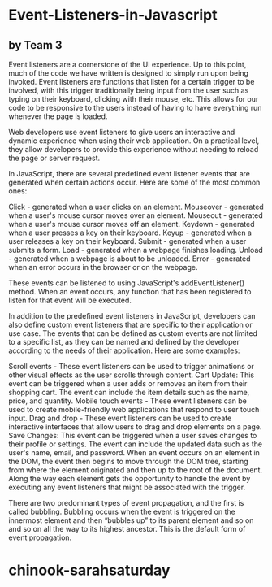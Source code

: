 # Event-Listeners-in-Javascript
## by Team 3

Event listeners are a cornerstone of the UI experience. Up to this point, much of the code we have written is designed to simply run upon being invoked. Event listeners are functions that listen for a certain trigger to be involved, with this trigger traditionally being input from the user such as typing on their keyboard, clicking with their mouse, etc. This allows for our code to be responsive to the users instead of having to have everything run whenever the page is loaded. 

Web developers use event listeners to give users an interactive and dynamic experience when using their web application. On a practical level, they allow developers to provide this experience without needing to reload the page or server request.

In JavaScript, there are several predefined event listener events that are generated when certain actions occur. Here are some of the most common ones:

Click - generated when a user clicks on an element.
Mouseover - generated when a user's mouse cursor moves over an element.
Mouseout - generated when a user's mouse cursor moves off an element.
Keydown - generated when a user presses a key on their keyboard.
Keyup - generated when a user releases a key on their keyboard.
Submit - generated when a user submits a form.
Load - generated when a webpage finishes loading.
Unload - generated when a webpage is about to be unloaded.
Error - generated when an error occurs in the browser or on the webpage.

These events can be listened to using JavaScript's addEventListener() method. When an event occurs, any function that has been registered to listen for that event will be executed.

In addition to the predefined event listeners in JavaScript, developers can also define custom event listeners that are specific to their application or use case. The events that can be defined as custom events are not limited to a specific list, as they can be named and defined by the developer according to the needs of their application. Here are some examples:

Scroll events - These event listeners can be used to trigger animations or other visual effects as the user scrolls through content.
Cart Update: This event can be triggered when a user adds or removes an item from their shopping cart. The event can include the item details such as the name, price, and quantity.
Mobile touch events - These event listeners can be used to create mobile-friendly web applications that respond to user touch input.
Drag and drop - These event listeners can be used to create interactive interfaces that allow users to drag and drop elements on a page.
Save Changes: This event can be triggered when a user saves changes to their profile or settings. The event can include the updated data such as the user's name, email, and password.
When an event occurs on an element in the DOM, the event then begins to move through the DOM tree, starting from where the element originated and then up to the root of the document.  Along the way each element gets the opportunity to handle the event by executing any event listeners that might be associated with the trigger. 

There are two predominant types of event propagation, and the first is called bubbling. Bubbling occurs when the event is triggered on the innermost element and then “bubbles up” to its parent element and so on and so on all the way to its highest ancestor. This is the default form of event propagation. 
# chinook-sarahsaturday

